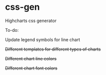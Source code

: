# css-gen
Highcharts css generator

To-do:

Update legend symbols for line chart<p>
<strike>Different templates for different types of charts<strike><p>
<strike>Different chart line colors<strike><p>
<strike>Different chart font colors<strike><p>
